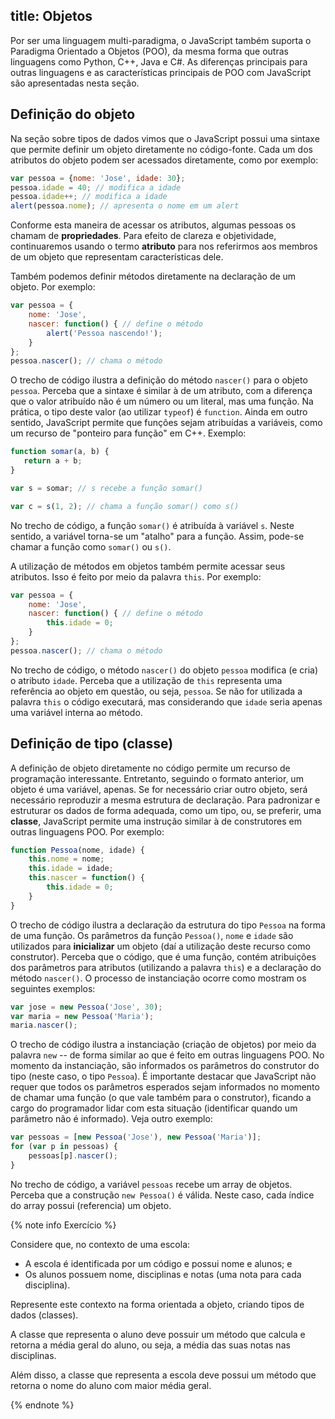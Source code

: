 title: Objetos
---
Por ser uma linguagem multi-paradigma, o JavaScript também suporta o Paradigma Orientado a Objetos (POO), da mesma forma que outras linguagens como Python, C++, Java e C#. As diferenças principais para outras linguagens e as características principais de POO com JavaScript são apresentadas nesta seção.

## Definição do objeto

Na seção sobre tipos de dados vimos que o JavaScript possui uma sintaxe que permite definir um objeto diretamente no código-fonte. Cada um dos atributos do objeto podem ser acessados diretamente, como por exemplo:

```javascript
var pessoa = {nome: 'Jose', idade: 30};
pessoa.idade = 40; // modifica a idade
pessoa.idade++; // modifica a idade
alert(pessoa.nome); // apresenta o nome em um alert
```

Conforme esta maneira de acessar os atributos, algumas pessoas os chamam de **propriedades**. Para efeito de clareza e objetividade, continuaremos usando o termo **atributo** para nos referirmos aos membros de um objeto que representam características dele.

Também podemos definir métodos diretamente na declaração de um objeto. Por exemplo:

```javascript
var pessoa = {
    nome: 'Jose',
    nascer: function() { // define o método
        alert('Pessoa nascendo!');
    }
};
pessoa.nascer(); // chama o método
```

O trecho de código ilustra a definição do método `nascer()` para o objeto `pessoa`. Perceba que a sintaxe é similar à de um atributo, com a diferença que o valor atribuído não é um número ou um literal, mas uma função. Na prática, o tipo deste valor (ao utilizar `typeof`) é `function`. Ainda em outro sentido, JavaScript permite que funções sejam atribuídas a variáveis, como um recurso de "ponteiro para função" em C++. Exemplo:

```javascript
function somar(a, b) {
   return a + b;
}

var s = somar; // s recebe a função somar()

var c = s(1, 2); // chama a função somar() como s()
```

No trecho de código, a função `somar()` é atribuída à variável `s`. Neste sentido, a variável torna-se um "atalho" para a função. Assim, pode-se chamar a função como `somar()` ou `s()`.

A utilização de métodos em objetos também permite acessar seus atributos. Isso é feito por meio da palavra `this`. Por exemplo:

```javascript
var pessoa = {
    nome: 'Jose',
    nascer: function() { // define o método
        this.idade = 0;
    }
};
pessoa.nascer(); // chama o método
```

No trecho de código, o método `nascer()` do objeto `pessoa` modifica (e cria) o atributo `idade`. Perceba que a utilização de `this` representa uma referência ao objeto em questão, ou seja, `pessoa`. Se não for utilizada a palavra `this` o código executará, mas considerando que `idade` seria apenas uma variável interna ao método.

## Definição de tipo (classe)

A definição de objeto diretamente no código permite um recurso de programação interessante. Entretanto, seguindo o formato anterior, um objeto é uma variável, apenas. Se for necessário criar outro objeto, será necessário reproduzir a mesma estrutura de declaração. Para padronizar e estruturar os dados de forma adequada, como um tipo, ou, se preferir, uma **classe**, JavaScript permite uma instrução similar à de construtores em outras linguagens POO. Por exemplo:

```javascript
function Pessoa(nome, idade) {
    this.nome = nome;
    this.idade = idade;
    this.nascer = function() {
        this.idade = 0;
    }
}
```

O trecho de código ilustra a declaração da estrutura do tipo `Pessoa` na forma de uma função. Os parâmetros da função `Pessoa()`, `nome` e `idade` são utilizados para **inicializar** um objeto (daí a utilização deste recurso como construtor). Perceba que o código, que é uma função, contém atribuições dos parâmetros para atributos (utilizando a palavra `this`) e a declaração do método `nascer()`. O processo de instanciação ocorre como mostram os seguintes exemplos:

```javascript
var jose = new Pessoa('Jose', 30);
var maria = new Pessoa('Maria');
maria.nascer();
```

O trecho de código ilustra a instanciação (criação de objetos) por meio da palavra `new` -- de forma similar ao que é feito em outras linguagens POO. No momento da instanciação, são informados os parâmetros do construtor do tipo (neste caso, o tipo `Pessoa`). É importante destacar que JavaScript não requer que todos os parâmetros esperados sejam informados no momento de chamar uma função (o que vale também para o construtor), ficando a cargo do programador lidar com esta situação (identificar quando um parâmetro não é informado). Veja outro exemplo:

```javascript
var pessoas = [new Pessoa('Jose'), new Pessoa('Maria')];
for (var p in pessoas) {
    pessoas[p].nascer();
}
```

No trecho de código, a variável `pessoas` recebe um array de objetos. Perceba que a construção `new Pessoa()` é válida. Neste caso, cada índice do array possui (referencia) um objeto.

{% note info Exercício %}

Considere que, no contexto de uma escola:

* A escola é identificada por um código e possui nome e alunos; e
* Os alunos possuem nome, disciplinas e notas (uma nota para cada disciplina).

Represente este contexto na forma orientada a objeto, criando tipos de dados (classes). 

A classe que representa o aluno deve possuir um método que calcula e retorna a média geral do aluno, ou seja, a média das suas notas nas disciplinas. 

Além disso, a classe que representa a escola deve possui um método que retorna o nome do aluno com maior média geral. 

{% endnote %}